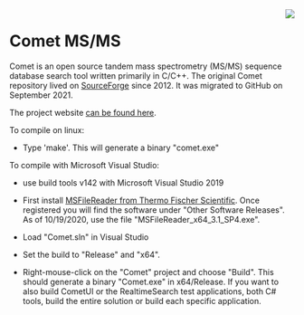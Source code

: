<img src="https://uwpr.github.io/Comet/images/cometlogo_1_small.png" align="right">

# Comet MS/MS

Comet is an open source tandem mass spectrometry (MS/MS) sequence database search tool written primarily in C/C++. The original Comet repository lived on [SourceForge](https://sourceforge.net/projects/comet-ms/) since 2012. It was migrated to GitHub on September 2021.

The project website [can be found here](https://uwpr.github.io/Comet/).

To compile on linux:

- Type 'make'.  This will generate a binary "comet.exe"


To compile with Microsoft Visual Studio:

- use build tools v142 with Microsoft Visual Studio 2019

- First install [MSFileReader from Thermo Fischer Scientific](https://thermo.flexnetoperations.com/control/thmo/login).
  Once registered you will find the software under "Other Software Releases".
  As of 10/19/2020, use the file "MSFileReader_x64_3.1_SP4.exe".

- Load "Comet.sln" in Visual Studio

- Set the build to "Release" and "x64".

- Right-mouse-click on the "Comet" project and choose "Build".
  This should generate a binary "Comet.exe" in x64/Release.
  If you want to also build CometUI or the RealtimeSearch
  test applications, both C# tools, build the entire solution
  or build each specific application.
